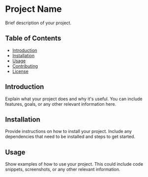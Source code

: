 # Project Name

Brief description of your project.

## Table of Contents

- [Introduction](#introduction)
- [Installation](#installation)
- [Usage](#usage)
- [Contributing](#contributing)
- [License](#license)

## Introduction

Explain what your project does and why it's useful. You can include features, goals, or any other relevant information here.

## Installation

Provide instructions on how to install your project. Include any dependencies that need to be installed and steps to get started.

## Usage

Show examples of how to use your project. This could include code snippets, screenshots, or any other relevant information.
